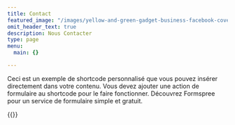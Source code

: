 ```yaml
---
title: Contact
featured_image: "/images/yellow-and-green-gadget-business-facebook-cover.png"
omit_header_text: true
description: Nous Contacter
type: page
menu:
  main: {}

---
```

Ceci est un exemple de shortcode personnalisé que vous pouvez insérer directement dans votre contenu. Vous devez ajouter une action de formulaire au shortcode pour le faire fonctionner. Découvrez Formspree pour un service de formulaire simple et gratuit.

{{<form-contact action = "https://example.com">}}